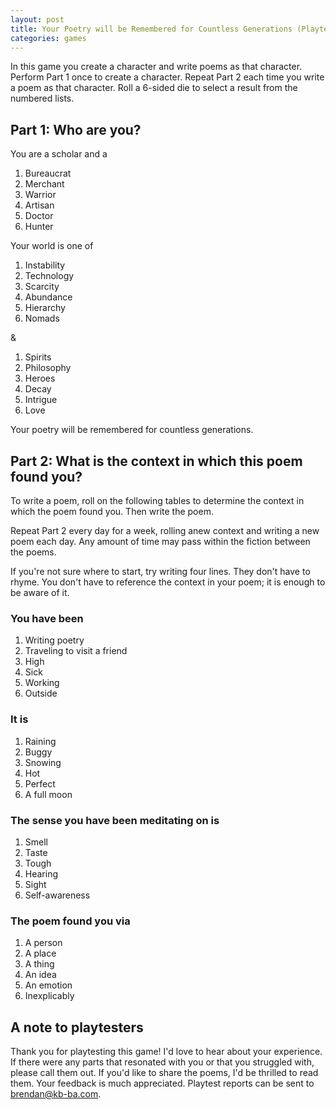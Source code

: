 ```yaml
---
layout: post
title: Your Poetry will be Remembered for Countless Generations (Playtest)
categories: games
---
```


In this game you create a character and write poems as that character. Perform Part 1 once to create a character. Repeat Part 2 each time you write a poem as that character. Roll a 6-sided die to select a result from the numbered lists.

## Part 1: Who are you?

You are a scholar and a 

1. Bureaucrat
2. Merchant
3. Warrior
4. Artisan
5. Doctor
6. Hunter

Your world is one of

1. Instability
2. Technology
3. Scarcity
4. Abundance
5. Hierarchy
6. Nomads

&

1. Spirits
2. Philosophy
3. Heroes
4. Decay
5. Intrigue
6. Love

Your poetry will be remembered for countless generations.

## Part 2: What is the context in which this poem found you?

To write a poem, roll on the following tables to determine the context in which the poem found you. Then write the poem.

Repeat Part 2 every day for a week, rolling anew context and writing a new poem each day. Any amount of time may pass within the fiction between the poems.

If you're not sure where to start, try writing four lines. They don't have to rhyme. You don't have to reference the context in your poem; it is enough to be aware of it.

### You have been

1. Writing poetry
2. Traveling to visit a friend
3. High
4. Sick
5. Working
6. Outside

### It is

1. Raining
2. Buggy
3. Snowing
4. Hot
5. Perfect
6. A full moon

### The sense you have been meditating on is

1. Smell
2. Taste
3. Tough
4. Hearing
5. Sight
6. Self-awareness

### The poem found you via

1. A person
2. A place
3. A thing
4. An idea
5. An emotion
6. Inexplicably

## A note to playtesters

Thank you for playtesting this game! I'd love to hear about your experience. If there were any parts that resonated with you or that you struggled with, please call them out. If you'd like to share the poems, I'd be thrilled to read them. Your feedback is much appreciated. Playtest reports can be sent to [brendan@kb-ba.com](mailto:brendan@kb-ba.com).
